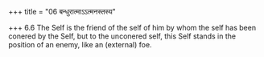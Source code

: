 +++
title = "06 बन्धुरात्माऽऽत्मनस्तस्य"

+++
6.6 The Self is the friend of the self of him by whom the self has been
conered by the Self, but to the unconered self, this Self stands in the
position of an enemy, like an (external) foe.
